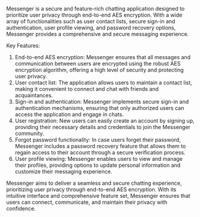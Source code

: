 Messenger is a secure and feature-rich chatting application designed to prioritize user privacy through end-to-end AES encryption. With a wide array of functionalities such as user contact lists, secure sign-in and authentication, user profile viewing, and password recovery options, Messenger provides a comprehensive and secure messaging experience.

Key Features:

1) End-to-end AES encryption: Messenger ensures that all messages and communication between users are encrypted using the robust AES encryption algorithm, offering a high level of security and protecting user privacy.
2) User contact list: The application allows users to maintain a contact list, making it convenient to connect and chat with friends and acquaintances.
3) Sign-in and authentication: Messenger implements secure sign-in and authentication mechanisms, ensuring that only authorized users can access the application and engage in chats.
4) User registration: New users can easily create an account by signing up, providing their necessary details and credentials to join the Messenger community.
5) Forgot password functionality: In case users forget their password, Messenger includes a password recovery feature that allows them to regain access to their account through a secure verification process.
6) User profile viewing: Messenger enables users to view and manage their profiles, providing options to update personal information and customize their messaging experience.
    
Messenger aims to deliver a seamless and secure chatting experience, prioritizing user privacy through end-to-end AES encryption. With its intuitive interface and comprehensive feature set, Messenger ensures that users can connect, communicate, and maintain their privacy with confidence.
